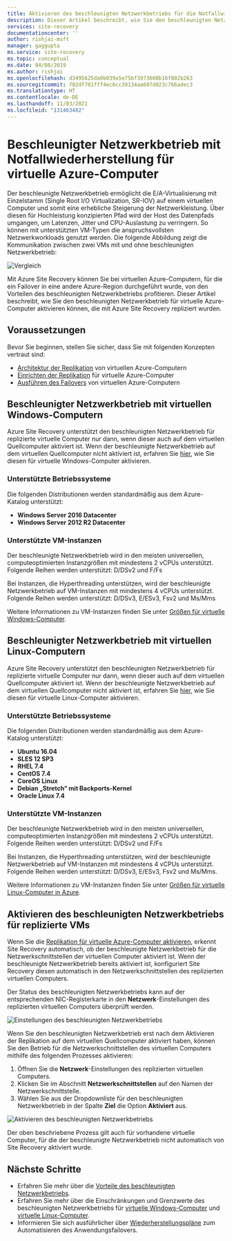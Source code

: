 ```yaml
---
title: Aktivieren des beschleunigten Netzwerkbetriebs für die Notfallwiederherstellung für virtuelle Azure-Computer mit Azure Site Recovery
description: Dieser Artikel beschreibt, wie Sie den beschleunigten Netzwerkbetrieb mit Azure Site Recovery für die Notfallwiederherstellung von virtuellen Azure-Computern verwenden.
services: site-recovery
documentationcenter: ''
author: rishjai-msft
manager: gaggupta
ms.service: site-recovery
ms.topic: conceptual
ms.date: 04/08/2019
ms.author: rishjai
ms.openlocfilehash: d3495625da0b039a5e75bf3973600b16f802b263
ms.sourcegitcommit: 702df701fff4ec6cc39134aa607d023c766adec3
ms.translationtype: HT
ms.contentlocale: de-DE
ms.lasthandoff: 11/03/2021
ms.locfileid: "131463482"
---
```

# <a name="accelerated-networking-with-azure-virtual-machine-disaster-recovery"></a>Beschleunigter Netzwerkbetrieb mit Notfallwiederherstellung für virtuelle Azure-Computer

Der beschleunigte Netzwerkbetrieb ermöglicht die E/A-Virtualisierung mit Einzelstamm (Single Root I/O Virtualization, SR-IOV) auf einem virtuellen Computer und somit eine erhebliche Steigerung der Netzwerkleistung. Über diesen für Hochleistung konzipierten Pfad wird der Host des Datenpfads umgangen, um Latenzen, Jitter und CPU-Auslastung zu verringern. So können mit unterstützten VM-Typen die anspruchsvollsten Netzwerkworkloads genutzt werden. Die folgende Abbildung zeigt die Kommunikation zwischen zwei VMs mit und ohne beschleunigten Netzwerkbetrieb:

![Vergleich](./media/azure-vm-disaster-recovery-with-accelerated-networking/accelerated-networking-benefit.png)

Mit Azure Site Recovery können Sie bei virtuellen Azure-Computern, für die ein Failover in eine andere Azure-Region durchgeführt wurde, von den Vorteilen des beschleunigten Netzwerkbetriebs profitieren. Dieser Artikel beschreibt, wie Sie den beschleunigten Netzwerkbetrieb für virtuelle Azure-Computer aktivieren können, die mit Azure Site Recovery repliziert wurden.

## <a name="prerequisites"></a>Voraussetzungen

Bevor Sie beginnen, stellen Sie sicher, dass Sie mit folgenden Konzepten vertraut sind:
-   [Architektur der Replikation](azure-to-azure-architecture.md) von virtuellen Azure-Computern
-   [Einrichten der Replikation](azure-to-azure-tutorial-enable-replication.md) für virtuelle Azure-Computer
-   [Ausführen des Failovers](azure-to-azure-tutorial-failover-failback.md) von virtuellen Azure-Computern

## <a name="accelerated-networking-with-windows-vms"></a>Beschleunigter Netzwerkbetrieb mit virtuellen Windows-Computern

Azure Site Recovery unterstützt den beschleunigten Netzwerkbetrieb für replizierte virtuelle Computer nur dann, wenn dieser auch auf dem virtuellen Quellcomputer aktiviert ist. Wenn der beschleunigte Netzwerkbetrieb auf dem virtuellen Quellcomputer nicht aktiviert ist, erfahren Sie [hier](../virtual-network/create-vm-accelerated-networking-powershell.md#enable-accelerated-networking-on-existing-vms), wie Sie diesen für virtuelle Windows-Computer aktivieren.

### <a name="supported-operating-systems"></a>Unterstützte Betriebssysteme
Die folgenden Distributionen werden standardmäßig aus dem Azure-Katalog unterstützt:
* **Windows Server 2016 Datacenter**
* **Windows Server 2012 R2 Datacenter**

### <a name="supported-vm-instances"></a>Unterstützte VM-Instanzen
Der beschleunigte Netzwerkbetrieb wird in den meisten universellen, computeoptimierten Instanzgrößen mit mindestens 2 vCPUs unterstützt.  Folgende Reihen werden unterstützt: D/DSv2 und F/Fs

Bei Instanzen, die Hyperthreading unterstützen, wird der beschleunigte Netzwerkbetrieb auf VM-Instanzen mit mindestens 4 vCPUs unterstützt. Folgende Reihen werden unterstützt: D/DSv3, E/ESv3, Fsv2 und Ms/Mms

Weitere Informationen zu VM-Instanzen finden Sie unter [Größen für virtuelle Windows-Computer](../virtual-machines/sizes.md?toc=%2fazure%2fvirtual-network%2ftoc.json).

## <a name="accelerated-networking-with-linux-vms"></a>Beschleunigter Netzwerkbetrieb mit virtuellen Linux-Computern

Azure Site Recovery unterstützt den beschleunigten Netzwerkbetrieb für replizierte virtuelle Computer nur dann, wenn dieser auch auf dem virtuellen Quellcomputer aktiviert ist. Wenn der beschleunigte Netzwerkbetrieb auf dem virtuellen Quellcomputer nicht aktiviert ist, erfahren Sie [hier](../virtual-network/create-vm-accelerated-networking-cli.md#enable-accelerated-networking-on-existing-vms), wie Sie diesen für virtuelle Linux-Computer aktivieren.

### <a name="supported-operating-systems"></a>Unterstützte Betriebssysteme
Die folgenden Distributionen werden standardmäßig aus dem Azure-Katalog unterstützt:
* **Ubuntu 16.04**
* **SLES 12 SP3**
* **RHEL 7.4**
* **CentOS 7.4**
* **CoreOS Linux**
* **Debian „Stretch“ mit Backports-Kernel**
* **Oracle Linux 7.4**

### <a name="supported-vm-instances"></a>Unterstützte VM-Instanzen
Der beschleunigte Netzwerkbetrieb wird in den meisten universellen, computeoptimierten Instanzgrößen mit mindestens 2 vCPUs unterstützt.  Folgende Reihen werden unterstützt: D/DSv2 und F/Fs

Bei Instanzen, die Hyperthreading unterstützen, wird der beschleunigte Netzwerkbetrieb auf VM-Instanzen mit mindestens 4 vCPUs unterstützt. Folgende Reihen werden unterstützt: D/DSv3, E/ESv3, Fsv2 und Ms/Mms.

Weitere Informationen zu VM-Instanzen finden Sie unter [Größen für virtuelle Linux-Computer in Azure](../virtual-machines/sizes.md?toc=%2fazure%2fvirtual-network%2ftoc.json).

## <a name="enabling-accelerated-networking-for-replicated-vms"></a>Aktivieren des beschleunigten Netzwerkbetriebs für replizierte VMs

Wenn Sie die [Replikation für virtuelle Azure-Computer aktivieren](azure-to-azure-tutorial-enable-replication.md), erkennt Site Recovery automatisch, ob der beschleunigte Netzwerkbetrieb für die Netzwerkschnittstellen der virtuellen Computer aktiviert ist. Wenn der beschleunigte Netzwerkbetrieb bereits aktiviert ist, konfiguriert Site Recovery diesen automatisch in den Netzwerkschnittstellen des replizierten virtuellen Computers.

Der Status des beschleunigten Netzwerkbetriebs kann auf der entsprechenden NIC-Registerkarte in den **Netzwerk**-Einstellungen des replizierten virtuellen Computers überprüft werden.

![Einstellungen des beschleunigten Netzwerkbetriebs](./media/azure-vm-disaster-recovery-with-accelerated-networking/compute-network-accelerated-networking.png)

Wenn Sie den beschleunigten Netzwerkbetrieb erst nach dem Aktivieren der Replikation auf dem virtuellen Quellcomputer aktiviert haben, können Sie den Betrieb für die Netzwerkschnittstellen des virtuellen Computers mithilfe des folgenden Prozesses aktivieren:
1. Öffnen Sie die **Netzwerk**-Einstellungen des replizierten virtuellen Computers.
2. Klicken Sie im Abschnitt **Netzwerkschnittstellen** auf den Namen der Netzwerkschnittstelle.
3. Wählen Sie aus der Dropdownliste für den beschleunigten Netzwerkbetrieb in der Spalte **Ziel** die Option **Aktiviert** aus.

![Aktivieren des beschleunigten Netzwerkbetriebs](./media/azure-vm-disaster-recovery-with-accelerated-networking/network-interface-accelerated-networking-enabled.png)

Der oben beschriebene Prozess gilt auch für vorhandene virtuelle Computer, für die der beschleunigte Netzwerkbetrieb nicht automatisch von Site Recovery aktiviert wurde.

## <a name="next-steps"></a>Nächste Schritte
- Erfahren Sie mehr über die [Vorteile des beschleunigten Netzwerkbetriebs](../virtual-network/create-vm-accelerated-networking-powershell.md#benefits).
- Erfahren Sie mehr über die Einschränkungen und Grenzwerte des beschleunigten Netzwerkbetriebs für [virtuelle Windows-Computer](../virtual-network/create-vm-accelerated-networking-powershell.md#limitations-and-constraints) und [virtuelle Linux-Computer](../virtual-network/create-vm-accelerated-networking-cli.md#limitations-and-constraints).
- Informieren Sie sich ausführlicher über [Wiederherstellungspläne](site-recovery-create-recovery-plans.md) zum Automatisieren des Anwendungsfailovers.